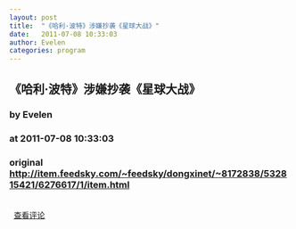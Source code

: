 ```yaml
---
layout: post
title:  "《哈利·波特》涉嫌抄袭《星球大战》"
date:   2011-07-08 10:33:03
author: Evelen
categories: program
---
```


## 《哈利·波特》涉嫌抄袭《星球大战》
### by Evelen
### at 2011-07-08 10:33:03
### original <http://item.feedsky.com/~feedsky/dongxinet/~8172838/532815421/6276617/1/item.html>

<div style="text-align:center"><img src="http://www.dongxi.net/upload/attached/2011/07/08/121116_96700.png" alt="" border="0"><br>
</div>
<br>
  <a href="http://dongxi.net/b08lS#bshare_buttons">查看评论</a><img src="http://www1.feedsky.com/t1/532815421/dongxinet/feedsky/s.gif?r=http://item.feedsky.com/~feedsky/dongxinet/~8172838/532815421/6276617/1/item.html" border="0" height="0" width="0">